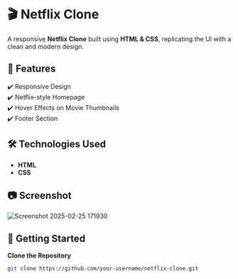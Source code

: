 # 🎬 Netflix Clone  

A responsive **Netflix Clone** built using **HTML & CSS**, replicating the UI with a clean and modern design.  

## 📌 Features  
✔️ Responsive Design  
✔️ Netflix-style Homepage  
✔️ Hover Effects on Movie Thumbnails  
✔️ Footer Section  

## 🛠️ Technologies Used  
- **HTML**  
- **CSS**  

## 📷 Screenshot  
![Screenshot 2025-02-25 171930](https://github.com/user-attachments/assets/0cf4836a-486f-4348-ad93-7fc4e360decc)


## 🚀 Getting Started  

 **Clone the Repository**  
   ```bash
   git clone https://github.com/your-username/netflix-clone.git
